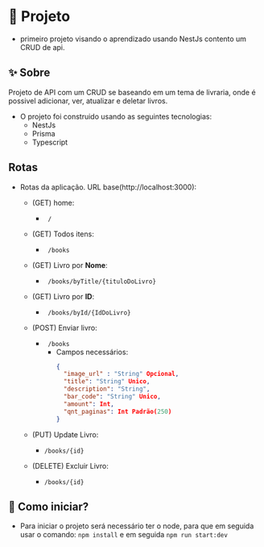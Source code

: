 # 🎉 Projeto
* primeiro projeto visando o aprendizado usando NestJs contento um CRUD de api.

## ✨ Sobre
  Projeto de API com um CRUD se baseando em um tema de livraria, onde é possivel adicionar, ver, atualizar e deletar livros.

  * O projeto foi construido usando as seguintes tecnologias:
    * NestJs
    * Prisma
    * Typescript

## Rotas
* Rotas da aplicação.
URL base(http://localhost:3000):
  * (GET) home:
    * ``` /```

  * (GET) Todos itens:
    * ``` /books```

  * (GET) Livro por __Nome__:
    * ``` /books/byTitle/{tituloDoLivro}```

  * (GET) Livro por __ID__:
    * ``` /books/byId/{IdDoLivro}```

  * (POST) Enviar livro:
    * ``` /books```
      * Campos necessários:
        ```json
        {
          "image_url" : "String" Opcional,
          "title": "String" Unico,
          "description": "String",
          "bar_code": "String" Unico,
          "amount": Int,
          "qnt_paginas": Int Padrão(250)
        }
        ```
  * (PUT) Update Livro:
    * ```/books/{id}```

  * (DELETE) Excluir Livro:
    * ```/books/{id}```

## 🌱 Como iniciar?
* Para iniciar o projeto será necessário ter o node, para que em seguida usar o comando: ```npm install``` e em seguida ```npm run start:dev```


